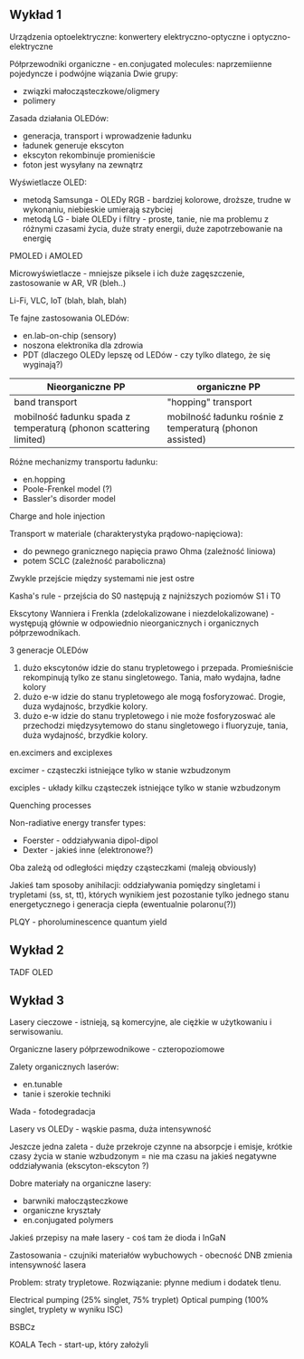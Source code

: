 ## Wykład 1

Urządzenia optoelektryczne: konwertery elektryczno-optyczne i optyczno-elektryczne

Półprzewodniki organiczne - en.conjugated molecules: naprzemiienne pojedyncze i podwójne wiązania
Dwie grupy: 

- związki małocząsteczkowe/oligmery 
- polimery

Zasada działania OLEDów:

- generacja, transport i wprowadzenie ładunku
- ładunek generuje ekscyton
- ekscyton rekombinuje promieniście
- foton jest wysyłany na zewnątrz

Wyświetlacze OLED:

- metodą Samsunga - OLEDy RGB - bardziej kolorowe, droższe, trudne w wykonaniu, niebieskie umierają szybciej
- metodą LG - białe OLEDy i filtry - proste, tanie, nie ma problemu z różnymi czasami życia, duże straty energii, duże zapotrzebowanie na energię

PMOLED i AMOLED

Microwyświetlacze - mniejsze piksele i ich duże zagęszczenie, zastosowanie w AR, VR (bleh..)

Li-Fi, VLC, IoT (blah, blah, blah)

Te fajne zastosowania OLEDów:

- en.lab-on-chip (sensory)
- noszona elektronika dla zdrowia 
- PDT (dlaczego OLEDy lepszę od LEDów - czy tylko dlatego, że się wyginają?)

|Nieorganiczne PP | organiczne PP|
|-|-|
| band transport| "hopping" transport|
|mobilność ładunku spada z temperaturą (phonon scattering limited)| mobilność ładunku rośnie z temperaturą (phonon assisted)|

Różne mechanizmy transportu ładunku:

- en.hopping 
- Poole-Frenkel model (?)
- Bassler's disorder model

Charge and hole injection

Transport w materiale (charakterystyka prądowo-napięciowa):

- do pewnego granicznego napięcia prawo Ohma (zależność liniowa)
- potem SCLC (zależność paraboliczna)

Zwykle przejście między systemami nie jest ostre

Kasha's rule - przejścia do S0 następują z najniższych poziomów S1 i T0

Ekscytony Wanniera i Frenkla (zdelokalizowane i niezdelokalizowane) - występują głównie w odpowiednio nieorganicznych i organicznych półprzewodnikach.

3 generacje OLEDów

1. dużo ekscytonów idzie do stanu trypletowego i przepada. Promieśniście rekompinują tylko ze stanu singletowego. Tania, mało wydajna, ładne kolory
2. dużo e-w idzie do stanu trypletowego ale mogą fosforyzować. Drogie, duza wydajnośc, brzydkie kolory. 
3. dużo e-w idzie do stanu trypletowego i nie może fosforyzoswać ale przechodzi międzysytemowo do stanu singletowego i fluoryzuje, tania, duża wydajność, brzydkie kolory.

en.excimers and exciplexes

excimer - cząsteczki istniejące tylko w stanie wzbudzonym

exciples - układy kilku cząsteczek istniejące tylko w stanie wzbudzonym

Quenching processes

Non-radiative energy transfer types:

- Foerster - oddziaływania dipol-dipol
- Dexter - jakieś inne (elektronowe?)

Oba zależą od odległości między cząsteczkami (maleją obviously)

Jakieś tam sposoby anihilacji: oddziaływania pomiędzy singletami i trypletami (ss, st, tt), których wynikiem jest pozostanie tylko jednego stanu energetycznego i generacja ciepła (ewentualnie polaronu(?))

PLQY - phoroluminescence quantum yield


## Wykład 2

TADF OLED

## Wykład 3

Lasery cieczowe - istnieją, są komercyjne, ale ciężkie w użytkowaniu i serwisowaniu.

Organiczne lasery półprzewodnikowe - czteropoziomowe

Zalety organicznych laserów:

- en.tunable
- tanie i szerokie techniki

Wada - fotodegradacja

Lasery vs OLEDy - wąskie pasma, duża intensywność 

Jeszcze jedna zaleta - duże przekroje czynne na absorpcje i emisje, krótkie czasy życia w stanie wzbudzonym = nie ma czasu na jakieś negatywne oddziaływania (ekscyton-ekscyton ?)

Dobre materiały na organiczne lasery:

- barwniki małocząsteczkowe
- organiczne kryształy
- en.conjugated polymers

Jakieś przepisy na małe lasery - coś tam że dioda i InGaN

Zastosowania - czujniki materiałów wybuchowych - obecność DNB zmienia intensywność lasera

Problem: straty trypletowe. Rozwiązanie: płynne medium i dodatek tlenu.

Electrical pumping (25% singlet, 75% tryplet)
Optical pumping (100% singlet, tryplety w wyniku ISC)

BSBCz

KOALA Tech - start-up, który założyli



